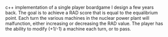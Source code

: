c++ implementation of a single player boardgame I design a few years back.
The goal is to achieve a RAD score that is equal to the equalibrium point.
Each turn the various machines in the nuclear power plant will malfunction, either increasing or decreasing the RAD value.
The player has the ability to modify (+1/-1) a machine each turn, or to pass.

